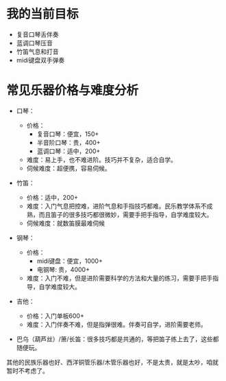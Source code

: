 # 我的当前目标

- 复音口琴舌伴奏
- 蓝调口琴压音
- 竹笛气息和打音
- midi键盘双手弹奏


# 常见乐器价格与难度分析

- 口琴：

    - 价格：
        - 复音口琴：便宜，150+
        - 半音阶口琴：贵，400+
        - 蓝调口琴：适中，200+
    - 难度：易上手，也不难进阶。技巧并不复杂，适合自学。
    - 伺候难度：超便携，容易伺候。


- 竹笛：

    - 价格：适中，200+
    - 难度：入门气息把控难，进阶气息和手指技巧都难。民乐教学体系不成熟，而且笛子的很多技巧都很微妙，需要手把手指导，自学难度较大。
    - 伺候难度：就数笛膜最难伺候


- 钢琴：

    - 价格：
        - midi键盘：便宜，1000+
        - 电钢琴: 贵，4000+
    - 难度：入门不难，但是进阶需要科学的方法和大量的练习，需要手把手指导，自学难度较大。


- 吉他：

    - 价格：入门单板600+
    - 难度：入门伴奏不难，但是指弹很难。伴奏可自学，进阶需要老师。


- 巴乌（葫芦丝）/箫/长笛：很多技巧都是共通的，等把笛子练上去了，这些都随便玩。


其他的民族乐器也好、西洋铜管乐器/木管乐器也好，不是太贵，就是太吵，咱就暂时不考虑了。

